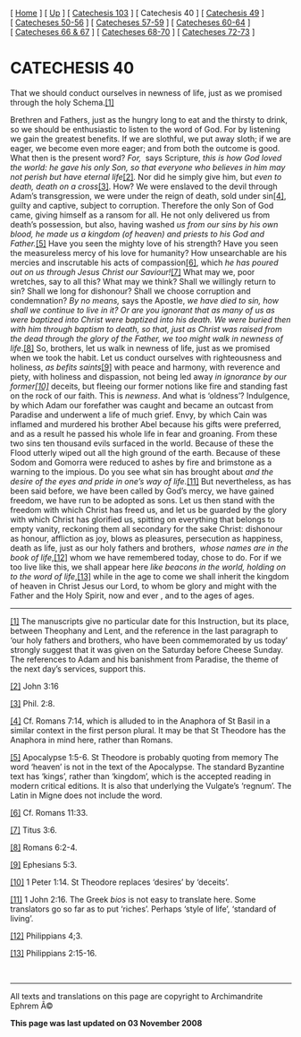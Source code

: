 \[ [Home](index.md) \] \[ [Up](lent.md) \] \[ [Catechesis 103](catechesis_103.md) \] \[ Catechesis 40 \] \[ [Catechesis 49](catechesis_49.md) \] \[ [Catecheses 50-56](ths50-56.md) \] \[ [Catecheses 57-59](ths57-59.md) \] \[ [Catecheses 60-64](ths60-64.md) \] \[ [Catecheses 66 & 67](ths66-67.md) \] \[ [Catecheses 68-70](ths68-70.md) \] \[ [Catecheses 72-73](ths72-73.md) \]

CATECHESIS 40
=============

That we should conduct ourselves in newness of life,
just as we promised through the holy Schema.<a href="#_ftn1" id="_ftnref1"><span class="MsoFootnoteReference" style="mso-special-character: footnote; font-style: normal">[1]</span></a><span style="font-style:normal"></span>

Brethren and Fathers, just as the hungry long to eat and the thirsty to drink, so we should be enthusiastic to listen to the word of God. For by listening we gain the greatest benefits. If we are slothful, we put away sloth; if we are eager, we become even more eager; and from both the outcome is good. What then is the present word? *<span lang="EN-US" style="mso-ansi-language:EN-US;mso-bidi-language:HE">For, </span>*<span lang="EN-US" style="mso-ansi-language:EN-US;mso-bidi-language:HE"><span style="mso-spacerun: yes"> </span>says Scripture, *this is how God loved the world: he gave his only Son, so that everyone who believes in him may not perish but have eternal life*<a href="#_ftn2" id="_ftnref2"><span class="MsoFootnoteReference" style="mso-special-character:footnote">[2]</span></a>*.* Nor did he simply give him, but *even to death, death on a cross*<a href="#_ftn3" id="_ftnref3"><span class="MsoFootnoteReference" style="mso-special-character:footnote">[3]</span></a></span>. How? We were enslaved to the devil through Adam’s transgression, we were under the reign of death, sold under sin<a href="#_ftn4" id="_ftnref4"><span class="MsoFootnoteReference" style="mso-special-character:footnote">[4]</span></a>, guilty and captive, subject to corruption. Therefore the only Son of God came, giving himself as a ransom for all. He not only delivered us from death’s possession, but also, having washed *us from our sins by his own blood, he made us a kingdom (of heaven) and priests to his God and Father.*<a href="#_ftn5" id="_ftnref5"><span class="MsoFootnoteReference" style="mso-special-character:footnote">[5]</span></a> Have you seen the mighty love of his strength? Have you seen the measureless mercy of his love for humanity? How unsearchable are his mercies and inscrutable his acts of compassion<a href="#_ftn6" id="_ftnref6"><span class="MsoFootnoteReference" style="mso-special-character:footnote">[6]</span></a>, which *he has poured out on us through Jesus Christ our Saviour!*<a href="#_ftn7" id="_ftnref7"><span class="MsoFootnoteReference" style="mso-special-character:footnote">[7]</span></a> What may we, poor wretches, say to all this? What may we think? Shall we willingly return to sin? Shall we long for dishonour? Shall we choose corruption and condemnation? *By no means,* says the Apostle, *we have died to sin, how shall we continue to live in it? Or are you ignorant that as many of us as were baptized into Christ were baptized into his death. We were buried then with him through baptism to death, so that, just as Christ was raised from the dead through the glory of the Father, we too might walk in newness of life*.<a href="#_ftn8" id="_ftnref8"><span class="MsoFootnoteReference" style="mso-special-character:footnote">[8]</span></a> So, brothers, let us walk in newness of life, just as we promised when we took the habit. Let us conduct ourselves with righteousness and holiness, *as befits saints*<a href="#_ftn9" id="_ftnref9"><span class="MsoFootnoteReference" style="mso-special-character:
footnote">[9]</span></a> with peace and harmony, with reverence and piety, with holiness and dispassion, not being led away *in ignorance by our former<a href="#_ftn10" id="_ftnref10"><span class="MsoFootnoteReference" style="mso-special-character:footnote">[10]</span></a>* deceits, but fleeing our former notions like fire and standing fast on the rock of our faith. This is *newness*. And what is ‘oldness’? Indulgence, by which Adam our forefather was caught and became an outcast from Paradise and underwent a life of much grief. Envy, by which Cain was inflamed and murdered his brother Abel because his gifts were preferred, and as a result he passed his whole life in fear and groaning. From these two sins ten thousand evils surfaced in the world. Because of these the Flood utterly wiped out all the high ground of the earth. Because of these Sodom and Gomorra were reduced to ashes by fire and brimstone as a warning to the impious. Do you see what sin has brought about *and the desire of the eyes and pride in one’s way of life*.<a href="#_ftn11" id="_ftnref11"><span class="MsoFootnoteReference" style="mso-special-character:footnote">[11]</span></a> But nevertheless, as has been said before, we have been called by God’s mercy, we have gained freedom, we have run to be adopted as sons. Let us then stand with the freedom with which Christ has freed us, and let us be guarded by the glory with which Christ has glorified us, spitting on everything that belongs to empty vanity, reckoning them all secondary for the sake Christ: dishonour as honour, affliction as joy, blows as pleasures, persecution as happiness, death as life, just as our holy fathers and brothers, *<span style="mso-spacerun:
yes"> </span>whose names are in the book of life*,<a href="#_ftn12" id="_ftnref12"><span class="MsoFootnoteReference" style="mso-special-character:footnote">[12]</span></a> whom we have remembered today, chose to do. For if we too live like this, we shall appear here *like beacons in the world, holding on to the word of life*,<a href="#_ftn13" id="_ftnref13"><span class="MsoFootnoteReference" style="mso-special-character:footnote">[13]</span></a> while in the age to come we shall inherit the kingdom of heaven in Christ Jesus our Lord, to whom be glory and might with the Father and the Holy Spirit, now and ever , and to the ages of ages.

------------------------------------------------------------------------

<a href="#_ftnref1" id="_ftn1"><span class="MsoFootnoteReference" style="mso-special-character:
footnote">[1]</span></a> The manuscripts give no particular date for this Instruction, but its place, between Theophany and Lent, and the reference in the last paragraph to ‘our holy fathers and brothers, who have been commemorated by us today’ strongly suggest that it was given on the Saturday before Cheese Sunday. The references to Adam and his banishment from Paradise, the theme of the next day’s services, support this.

<a href="#_ftnref2" id="_ftn2"><span class="MsoFootnoteReference" style="mso-special-character:
footnote">[2]</span></a> John 3:16

<a href="#_ftnref3" id="_ftn3"><span class="MsoFootnoteReference" style="mso-special-character:
footnote">[3]</span></a> Phil. 2:8.

<a href="#_ftnref4" id="_ftn4"><span class="MsoFootnoteReference" style="mso-special-character:
footnote">[4]</span></a> Cf. Romans 7:14, which is alluded to in the Anaphora of St Basil in a similar context in the first person plural. It may be that St Theodore has the Anaphora in mind here, rather than Romans.

<a href="#_ftnref5" id="_ftn5"><span class="MsoFootnoteReference" style="mso-special-character:
footnote">[5]</span></a> Apocalypse 1:5-6. St Theodore is probably quoting from memory The word ‘heaven’ is not in the text of the Apocalypse. The standard Byzantine text has ‘kings’, rather than ‘kingdom’, which is the accepted reading in modern critical editions. It is also that underlying the Vulgate’s ‘regnum’. The Latin in Migne does not include the word.

<a href="#_ftnref6" id="_ftn6"><span class="MsoFootnoteReference" style="mso-special-character:
footnote">[6]</span></a> Cf. Romans 11:33.

<a href="#_ftnref7" id="_ftn7"><span class="MsoFootnoteReference" style="mso-special-character:
footnote">[7]</span></a> Titus 3:6.

<a href="#_ftnref8" id="_ftn8"><span class="MsoFootnoteReference" style="mso-special-character:
footnote">[8]</span></a> Romans 6:2-4.

<a href="#_ftnref9" id="_ftn9"><span class="MsoFootnoteReference" style="mso-special-character:
footnote">[9]</span></a> Ephesians 5:3.

<a href="#_ftnref10" id="_ftn10"><span class="MsoFootnoteReference" style="mso-special-character:
footnote">[10]</span></a> 1 Peter 1:14. St Theodore replaces ‘desires’ by ‘deceits’.

<a href="#_ftnref11" id="_ftn11"><span class="MsoFootnoteReference" style="mso-special-character:
footnote">[11]</span></a> 1 John 2:16. The Greek *bios* is not easy to translate here. Some translators go so far as to put ‘riches’. Perhaps ‘style of life’, ‘standard of living’.

<a href="#_ftnref12" id="_ftn12"><span class="MsoFootnoteReference" style="mso-special-character:
footnote">[12]</span></a> Philippians 4;3.

<a href="#_ftnref13" id="_ftn13"><span class="MsoFootnoteReference" style="mso-special-character:
footnote">[13]</span></a> Philippians 2:15-16.

 

------------------------------------------------------------------------

All texts and translations on this page are copyright to
Archimandrite Ephrem Â©

**This page was last updated on 03 November 2008**

